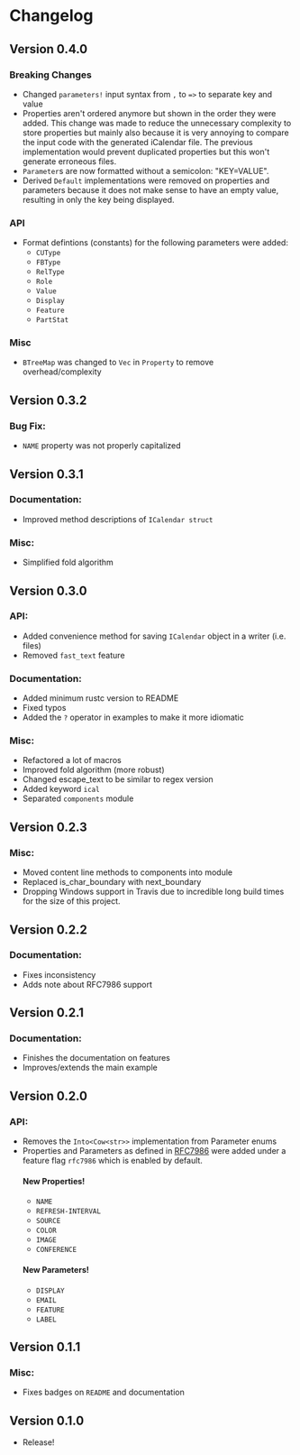 # Changelog

## Version 0.4.0

### Breaking Changes

- Changed `parameters!` input syntax from `,` to `=>` to separate key and value
- Properties aren't ordered anymore but shown in the order they were added. This change was made to reduce the unnecessary complexity to store properties but mainly also because it is very annoying to compare the input code with the generated iCalendar file. The previous implementation would prevent duplicated properties but this won't generate erroneous files.
- `Parameter`s are now formatted without a semicolon: "KEY=VALUE".
- Derived `Default` implementations were removed on properties and parameters because it does not make sense to have an empty value, resulting in only the key being displayed.

### API

- Format defintions (constants) for the following parameters were added:
  - `CUType`
  - `FBType`
  - `RelType`
  - `Role`
  - `Value`
  - `Display`
  - `Feature`
  - `PartStat`

### Misc

- `BTreeMap` was changed to `Vec` in `Property` to remove overhead/complexity

## Version 0.3.2

### Bug Fix:

- `NAME` property was not properly capitalized

## Version 0.3.1

### Documentation:

- Improved method descriptions of `ICalendar struct`

### Misc:

- Simplified fold algorithm

## Version 0.3.0

### API:

- Added convenience method for saving `ICalendar` object in a writer (i.e. files)
- Removed `fast_text` feature

### Documentation:

- Added minimum rustc version to README
- Fixed typos
- Added the `?` operator in examples to make it more idiomatic

### Misc:

- Refactored a lot of macros
- Improved fold algorithm (more robust)
- Changed escape_text to be similar to regex version
- Added keyword `ical`
- Separated `components` module

## Version 0.2.3

### Misc:

- Moved content line methods to components into module
- Replaced is_char_boundary with next_boundary
- Dropping Windows support in Travis due to incredible long build times for the size of this project.

## Version 0.2.2

### Documentation:

- Fixes inconsistency
- Adds note about RFC7986 support

## Version 0.2.1

### Documentation:

- Finishes the documentation on features
- Improves/extends the main example

## Version 0.2.0

### API:

- Removes the `Into<Cow<str>>` implementation from Parameter enums
- Properties and Parameters as defined in [RFC7986](https://tools.ietf.org/html/rfc7986) were added under a feature flag `rfc7986` which is enabled by default.
  #### New Properties!
  - `NAME`
  - `REFRESH-INTERVAL`
  - `SOURCE`
  - `COLOR`
  - `IMAGE`
  - `CONFERENCE`
  #### New Parameters!
  - `DISPLAY`
  - `EMAIL`
  - `FEATURE`
  - `LABEL`

## Version 0.1.1

### Misc:

- Fixes badges on `README` and documentation

## Version 0.1.0

- Release!
